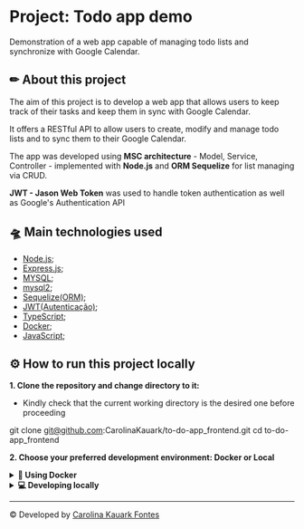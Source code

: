 # Project: Todo app demo

Demonstration of a web app capable of managing todo lists and synchronize with Google Calendar.

## ✏ About this project

The aim of this project is to develop a web app that allows users to keep track of their tasks and keep them in sync with Google Calendar.

It offers a RESTful API to allow users to create, modify and manage todo lists and to sync them to their Google Calendar.

The app was developed using <strong>MSC architecture</strong> - Model, Service, Controller - implemented with <strong>Node.js</strong> and <strong>ORM Sequelize</strong> for list managing via CRUD.

<strong>JWT - Jason Web Token</strong> was used to handle token authentication as well as Google's Authentication API

## 🛸 Main technologies used

- [Node.js](https://nodejs.org/en/);
- [Express.js](https://expressjs.com/);
- [MYSQL](https://www.mysql.com/);
- [mysql2](https://www.npmjs.com/package/mysql2);
- [Sequelize(ORM)](https://sequelize.org/);
- [JWT(Autenticação)](https://jwt.io/);
- [TypeScript](https://www.typescriptlang.org);
- [Docker](https://www.docker.com/);
- [JavaScript](https://developer.mozilla.org/pt-BR/docs/Web/JavaScript);

## ⚙ How to run this project locally

<strong>1. Clone the repository and change directory to it:</strong>

- Kindly check that the current working directory is the desired one before proceeding

 
 git clone git@github.com:CarolinaKauark/to-do-app_frontend.git
 cd to-do-app_frontend
 

 <strong>2. Choose your preferred development environment: Docker or Local</strong>

<details>
  <summary><strong>🐳 Using Docker</strong></summary>
  </br>

  *:warning: Ensure docker-compose is at 1.29 or higher.*

  👉 <strong> 2.1 Run services `node` e `db` using: </strong>

  
  docker-compose up -d --build
  

- These services will run a container named `todo_app_backend` and another called `todo_app_db`;

- From hereafter you can run the container named `todo_app_backend` via CLI or run it using VSCode;

  👉 <strong>2.2 Use o comando:</strong>

  
  docker exec -it todo_app_backend bash
  

- This will allow you to access an interactive shell in the container created by the compose file

  👉 <strong>2.3 Install dependencies inside the container using:</strong>

  
  npm install

  👉 <strong>2.3 Run theses scripts to start the backend service:</strong>
  npm run predev
  npm run dev
  
  
</details>

<details>
  <summary><strong> 💻 Developing locally</strong></summary>
</br>

👉 <strong>2.1 Install dependencies: </strong>


npm install

</details>

 ---
© Developed by [Carolina Kauark Fontes](https://www.linkedin.com/in/carolina-kauark-fontes/)